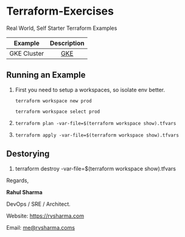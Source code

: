 # Terraform-Exercises
Real World, Self Starter Terraform Examples

<center>

| Example        | Description  |
| ------------- |:-------------:|
| GKE Cluster      | [GKE](/GKE)|

</center>

## Running an Example

1. First you need to setup a workspaces, so isolate env better.

    `terraform workspace new prod`

    `terraform workspace select prod`
2. `terraform plan -var-file=$(terraform workspace show).tfvars`
3. `terraform apply -var-file=$(terraform workspace show).tfvars`

## Destorying

1. terraform destroy -var-file=$(terraform workspace show).tfvars

Regards,

<b>Rahul Sharma</b>

DevOps / SRE / Architect.

Website: https://rvsharma.com

Email:  me@rvsharma.coms
